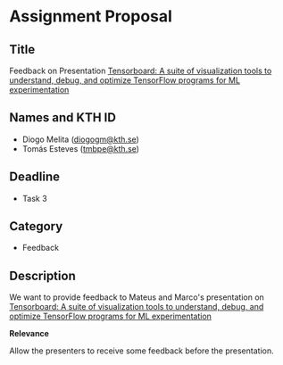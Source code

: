 # Assignment Proposal

## Title

Feedback on Presentation [Tensorboard: A suite of visualization tools to understand, debug, and optimize TensorFlow programs for ML experimentation](https://github.com/KTH/devops-course/pull/2442)

## Names and KTH ID

  - Diogo Melita (diogogm@kth.se)
  - Tomás Esteves (tmbpe@kth.se)

## Deadline
- Task 3

## Category
- Feedback

## Description
We want to provide feedback to Mateus and Marco's presentation on [Tensorboard: A suite of visualization tools to understand, debug, and optimize TensorFlow programs for ML experimentation](https://github.com/KTH/devops-course/pull/2442)

**Relevance**

Allow the presenters to receive some feedback before the presentation.
